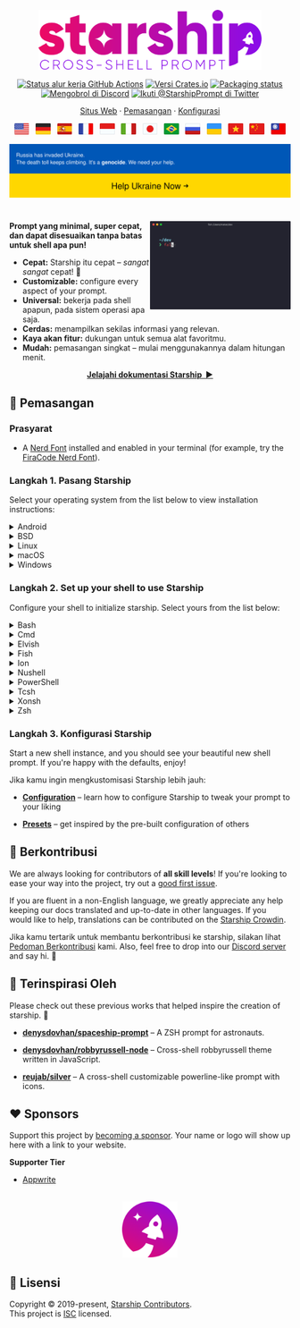 <p align="center">
  <img
    width="400"
    src="https://raw.githubusercontent.com/starship/starship/master/media/logo.png"
    alt="Starship – Prompt antar-shell"
 />
</p>

<p align="center">
  <a href="https://github.com/starship/starship/actions"
    ><img
      src="https://img.shields.io/github/actions/workflow/status/starship/starship/workflow.yml?branch=master&label=workflow&style=flat-square"
      alt="Status alur kerja GitHub Actions"
 /></a>
  <a href="https://crates.io/crates/starship"
    ><img
      src="https://img.shields.io/crates/v/starship?style=flat-square"
      alt="Versi Crates.io"
 /></a>
  <a href="https://repology.org/project/starship/versions"
    ><img
      src="https://img.shields.io/repology/repositories/starship?label=in%20repositories&style=flat-square"
      alt="Packaging status" /></a
><br />
  <a href="https://discord.gg/starship"
    ><img
      src="https://img.shields.io/discord/567163873606500352?label=discord&logoColor=white&style=flat-square"
      alt="Mengobrol di Discord"
 /></a>
  <a href="https://twitter.com/StarshipPrompt"
    ><img
      src="https://img.shields.io/badge/twitter-@StarshipPrompt-1DA1F3?style=flat-square"
      alt="Ikuti @StarshipPrompt di Twitter"
 /></a>
</p>

<p align="center">
  <a href="https://starship.rs">Situs Web</a>
  ·
  <a href="#🚀-installation">Pemasangan</a>
  ·
  <a href="https://starship.rs/config/">Konfigurasi</a>
</p>

<p align="center">
  <a href="https://github.com/starship/starship/blob/master/README.md"
    ><img
      height="20"
      src="https://raw.githubusercontent.com/starship/starship/master/media/flag-us.png"
      alt="English"
 /></a>
  &nbsp;
  <a
    href="https://github.com/starship/starship/blob/master/docs/de-DE/guide/README.md"
    ><img
      height="20"
      src="https://raw.githubusercontent.com/starship/starship/master/media/flag-de.png"
      alt="Deutsch"
 /></a>
  &nbsp;
  <a
    href="https://github.com/starship/starship/blob/master/docs/es-ES/guide/README.md"
    ><img
      height="20"
      src="https://raw.githubusercontent.com/starship/starship/master/media/flag-es.png"
      alt="Español"
 /></a>
  &nbsp;
  <a
    href="https://github.com/starship/starship/blob/master/docs/fr-FR/guide/README.md"
    ><img
      height="20"
      src="https://raw.githubusercontent.com/starship/starship/master/media/flag-fr.png"
      alt="Français"
 /></a>
  &nbsp;
  <a
    href="https://github.com/starship/starship/blob/master/docs/id-ID/guide/README.md"
    ><img
      height="20"
      src="https://raw.githubusercontent.com/starship/starship/master/media/flag-id.png"
      alt="Bahasa Indonesia"
 /></a>
  &nbsp;
  <a
    href="https://github.com/starship/starship/blob/master/docs/it-IT/guide/README.md"
    ><img
      height="20"
      src="https://raw.githubusercontent.com/starship/starship/master/media/flag-it.png"
      alt="Italiano"
 /></a>
  &nbsp;
  <a
    href="https://github.com/starship/starship/blob/master/docs/ja-JP/guide/README.md"
    ><img
      height="20"
      src="https://raw.githubusercontent.com/starship/starship/master/media/flag-jp.png"
      alt="日本語"
 /></a>
  &nbsp;
  <a
    href="https://github.com/starship/starship/blob/master/docs/pt-BR/guide/README.md"
    ><img
      height="20"
      src="https://raw.githubusercontent.com/starship/starship/master/media/flag-br.png"
      alt="Português do Brasil"
 /></a>
  &nbsp;
  <a
    href="https://github.com/starship/starship/blob/master/docs/ru-RU/guide/README.md"
    ><img
      height="20"
      src="https://raw.githubusercontent.com/starship/starship/master/media/flag-ru.png"
      alt="Русский"
 /></a>
  &nbsp;
  <a
    href="https://github.com/starship/starship/blob/master/docs/uk-UA/guide/README.md"
    ><img
      height="20"
      src="https://raw.githubusercontent.com/starship/starship/master/media/flag-ua.png"
      alt="Українська"
 /></a>
  &nbsp;
  <a
    href="https://github.com/starship/starship/blob/master/docs/vi-VN/guide/README.md"
    ><img
      height="20"
      src="https://raw.githubusercontent.com/starship/starship/master/media/flag-vn.png"
      alt="Tiếng Việt"
 /></a>
  &nbsp;
  <a
    href="https://github.com/starship/starship/blob/master/docs/zh-CN/guide/README.md"
    ><img
      height="20"
      src="https://raw.githubusercontent.com/starship/starship/master/media/flag-cn.png"
      alt="简体中文"
 /></a>
  &nbsp;
  <a
    href="https://github.com/starship/starship/blob/master/docs/zh-TW/guide/README.md"
    ><img
      height="20"
      src="https://raw.githubusercontent.com/starship/starship/master/media/flag-tw.png"
      alt="繁體中文"
 /></a>
</p>

[![SWUbanner](https://raw.githubusercontent.com/vshymanskyy/StandWithUkraine/main/banner2-direct.svg)](https://vshymanskyy.github.io/StandWithUkraine)

<h1></h1>

<img
  src="https://raw.githubusercontent.com/starship/starship/master/media/demo.gif"
  alt="Starship with iTerm2 and the Snazzy theme"
  width="50%"
  align="right"
 />

**Prompt yang minimal, super cepat, dan dapat disesuaikan tanpa batas untuk shell apa pun!**

- **Cepat:** Starship itu cepat – _sangat sangat_ cepat! 🚀
- **Customizable:** configure every aspect of your prompt.
- **Universal:** bekerja pada shell apapun, pada sistem operasi apa saja.
- **Cerdas:** menampilkan sekilas informasi yang relevan.
- **Kaya akan fitur:** dukungan untuk semua alat favoritmu.
- **Mudah:** pemasangan singkat – mulai menggunakannya dalam hitungan menit.

<p align="center">
<a href="https://starship.rs/config/"><strong>Jelajahi dokumentasi Starship&nbsp;&nbsp;▶</strong></a>
</p>

<a name="🚀-installation"></a>

## 🚀 Pemasangan

### Prasyarat

- A [Nerd Font](https://www.nerdfonts.com/) installed and enabled in your terminal (for example, try the [FiraCode Nerd Font](https://www.nerdfonts.com/font-downloads)).

### Langkah 1. Pasang Starship

Select your operating system from the list below to view installation instructions:

<details>
<summary>Android</summary>

Install Starship using any of the following package managers:

| Repository                                                                        | Instructions           |
| --------------------------------------------------------------------------------- | ---------------------- |
| [Termux](https://github.com/termux/termux-packages/tree/master/packages/starship) | `pkg install starship` |

</details>

<details>
<summary>BSD</summary>

Install Starship using any of the following package managers:

| Distribution | Repository                                               | Instructions                      |
| ------------ | -------------------------------------------------------- | --------------------------------- |
| **_Any_**    | **[crates.io](https://crates.io/crates/starship)**       | `cargo install starship --locked` |
| FreeBSD      | [FreshPorts](https://www.freshports.org/shells/starship) | `pkg install starship`            |
| NetBSD       | [pkgsrc](https://pkgsrc.se/shells/starship)              | `pkgin install starship`          |

</details>

<details>
<summary>Linux</summary>

Install the latest version for your system:

```sh
curl -sS https://starship.rs/install.sh | sh
```

Alternatively, install Starship using any of the following package managers:

| Distribution       | Repository                                                                                      | Instructions                                                                   |
| ------------------ | ----------------------------------------------------------------------------------------------- | ------------------------------------------------------------------------------ |
| **_Any_**          | **[crates.io](https://crates.io/crates/starship)**                                              | `cargo install starship --locked`                                              |
| _Any_              | [conda-forge](https://anaconda.org/conda-forge/starship)                                        | `conda install -c conda-forge starship`                                        |
| _Any_              | [Linuxbrew](https://formulae.brew.sh/formula/starship)                                          | `brew install starship`                                                        |
| Alpine Linux 3.13+ | [Alpine Linux Packages](https://pkgs.alpinelinux.org/packages?name=starship)                    | `apk add starship`                                                             |
| Arch Linux         | [Arch Linux Extra](https://archlinux.org/packages/extra/x86_64/starship)                        | `pacman -S starship`                                                           |
| CentOS 7+          | [Copr](https://copr.fedorainfracloud.org/coprs/atim/starship)                                   | `dnf copr enable atim/starship` <br /> `dnf install starship` |
| Gentoo             | [Gentoo Packages](https://packages.gentoo.org/packages/app-shells/starship)                     | `emerge app-shells/starship`                                                   |
| Manjaro            |                                                                                                 | `pacman -S starship`                                                           |
| NixOS              | [nixpkgs](https://github.com/NixOS/nixpkgs/blob/master/pkgs/tools/misc/starship/default.nix)    | `nix-env -iA nixpkgs.starship`                                                 |
| Void Linux         | [Void Linux Packages](https://github.com/void-linux/void-packages/tree/master/srcpkgs/starship) | `xbps-install -S starship`                                                     |

</details>

<details>
<summary>macOS</summary>

Install the latest version for your system:

```sh
curl -sS https://starship.rs/install.sh | sh
```

Alternatively, install Starship using any of the following package managers:

| Repository                                               | Instructions                            |
| -------------------------------------------------------- | --------------------------------------- |
| **[crates.io](https://crates.io/crates/starship)**       | `cargo install starship --locked`       |
| [conda-forge](https://anaconda.org/conda-forge/starship) | `conda install -c conda-forge starship` |
| [Homebrew](https://formulae.brew.sh/formula/starship)    | `brew install starship`                 |
| [MacPorts](https://ports.macports.org/port/starship)     | `port install starship`                 |

</details>

<details>
<summary>Windows</summary>

Install the latest version for your system with the MSI-installers from the [releases section](https://github.com/starship/starship/releases/latest).

Install Starship using any of the following package managers:

| Repository                                                                                   | Instructions                            |
| -------------------------------------------------------------------------------------------- | --------------------------------------- |
| **[crates.io](https://crates.io/crates/starship)**                                           | `cargo install starship --locked`       |
| [Chocolatey](https://community.chocolatey.org/packages/starship)                             | `choco install starship`                |
| [conda-forge](https://anaconda.org/conda-forge/starship)                                     | `conda install -c conda-forge starship` |
| [Scoop](https://github.com/ScoopInstaller/Main/blob/master/bucket/starship.json)             | `scoop install starship`                |
| [winget](https://github.com/microsoft/winget-pkgs/tree/master/manifests/s/Starship/Starship) | `winget install --id Starship.Starship` |

</details>

### Langkah 2. Set up your shell to use Starship

Configure your shell to initialize starship. Select yours from the list below:

<details>
<summary>Bash</summary>

Tambahkan skrip berikut pada baris akhir `~/.bashrc:`:

```sh
eval "$(starship init bash)"
```

</details>

<details>
<summary>Cmd</summary>

Kamu perlu menggunakan [Clink](https://chrisant996.github.io/clink/clink.html) (v1.2.30+) pada Cmd. Create a file at this path `%LocalAppData%\clink\starship.lua` with the following contents:

```lua
load(io.popen('starship init cmd'):read("*a"))()
```

</details>

<details>
<summary>Elvish</summary>

Tambahkan skrip berikut pada baris akhir `~/.elvish/rc.elv`:

```sh
eval (starship init elvish)
```

Note: Only Elvish v0.18+ is supported

</details>

<details>
<summary>Fish</summary>

Tambahkan skrip berikut pada baris akhir `~/.config/fish/config.fish`:

```fish
starship init fish | source
```

</details>

<details>
<summary>Ion</summary>

Tambahkan skrip berikut pada baris akhir `~/.config/ion/initrc`:

```sh
eval $(starship init ion)
```

</details>

<details>
<summary>Nushell</summary>

Add the following to the end of your Nushell env file (find it by running `$nu.env-path` in Nushell):

```sh
mkdir ~/.cache/starship
starship init nu | save -f ~/.cache/starship/init.nu
```

Lalu tambahkan baris berikut di baris terakhir konfigurasi Nushell (temukan dengan menjalankan `$nu.config-path`):

```sh
use ~/.cache/starship/init.nu
```

Note: Only Nushell v0.78+ is supported

</details>

<details>
<summary>PowerShell</summary>

Add the following to the end of your PowerShell configuration (find it by running `$PROFILE`):

```powershell
Invoke-Expression (&starship init powershell)
```

</details>

<details>
<summary>Tcsh</summary>

Tambahkan skrip berikut pada baris akhir `~/.tcshrc`:

```sh
eval `starship init tcsh`
```

</details>

<details>
<summary>Xonsh</summary>

Tambahkan skrip berikut pada baris akhir `~/.xonshrc`:

```python
execx($(starship init xonsh))
```

</details>

<details>
<summary>Zsh</summary>

Tambahkan skrip berikut pada baris akhir `~/.zshrc`:

```sh
eval "$(starship init zsh)"
```

</details>

### Langkah 3. Konfigurasi Starship

Start a new shell instance, and you should see your beautiful new shell prompt. If you're happy with the defaults, enjoy!

Jika kamu ingin mengkustomisasi Starship lebih jauh:

- **[Configuration](https://starship.rs/config/)** – learn how to configure Starship to tweak your prompt to your liking

- **[Presets](https://starship.rs/presets/)** – get inspired by the pre-built configuration of others

## 🤝 Berkontribusi

We are always looking for contributors of **all skill levels**! If you're looking to ease your way into the project, try out a [good first issue](https://github.com/starship/starship/labels/🌱%20good%20first%20issue).

If you are fluent in a non-English language, we greatly appreciate any help keeping our docs translated and up-to-date in other languages. If you would like to help, translations can be contributed on the [Starship Crowdin](https://translate.starship.rs/).

Jika kamu tertarik untuk membantu berkontribusi ke starship, silakan lihat [Pedoman Berkontribusi](https://github.com/starship/starship/blob/master/CONTRIBUTING.md) kami. Also, feel free to drop into our [Discord server](https://discord.gg/8Jzqu3T) and say hi. 👋

## 💭 Terinspirasi Oleh

Please check out these previous works that helped inspire the creation of starship. 🙏

- **[denysdovhan/spaceship-prompt](https://github.com/denysdovhan/spaceship-prompt)** – A ZSH prompt for astronauts.

- **[denysdovhan/robbyrussell-node](https://github.com/denysdovhan/robbyrussell-node)** – Cross-shell robbyrussell theme written in JavaScript.

- **[reujab/silver](https://github.com/reujab/silver)** – A cross-shell customizable powerline-like prompt with icons.

## ❤️ Sponsors

Support this project by [becoming a sponsor](https://github.com/sponsors/starship). Your name or logo will show up here with a link to your website.

**Supporter Tier**

- [Appwrite](https://appwrite.io/)

<p align="center">
    <br>
    <img width="100" src="https://raw.githubusercontent.com/starship/starship/master/media/icon.png" alt="Ikon roket Starship">
</p>

## 📝 Lisensi

Copyright © 2019-present, [Starship Contributors](https://github.com/starship/starship/graphs/contributors).<br /> This project is [ISC](https://github.com/starship/starship/blob/master/LICENSE) licensed.
